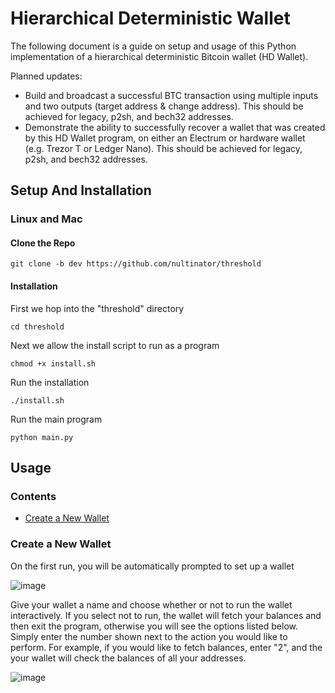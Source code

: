 # Hierarchical Deterministic Wallet

The following document is a guide on setup and usage of this Python implementation of a hierarchical deterministic Bitcoin wallet (HD Wallet). 

Planned updates:

* Build and broadcast a successful BTC transaction using multiple inputs and two outputs (target address & change address). This should be achieved for legacy, p2sh, and bech32 addresses. 
* Demonstrate the ability to successfully recover a wallet that was created by this HD Wallet program, on either an Electrum or hardware wallet (e.g. Trezor T or Ledger Nano). This should be achieved for legacy, p2sh, and bech32 addresses. 


## Setup And Installation

### Linux and Mac

<h4>Clone the Repo</h4>

```
git clone -b dev https://github.com/nultinator/threshold
```

<h4>Installation</h4>
<p>First we hop into the "threshold" directory</p>

```
cd threshold
```

<p>Next we allow the install script to run as a program</p>

```
chmod +x install.sh
```

<p>Run the installation</p>

```
./install.sh
```

<p>Run the main program</p>

```
python main.py
```


## Usage

### Contents

* [Create a New Wallet](#create-a-new-wallet)



### Create a New Wallet

<p>On the first run, you will be automatically prompted to set up a wallet</p>


![image](https://user-images.githubusercontent.com/72562693/231815704-d9770263-543c-4a1c-951a-7bb3903af6c9.png)

<p>Give your wallet a name and choose whether or not to run the wallet interactively. If you select not to run, the wallet will fetch your balances and then exit the program, otherwise you will see the options listed below.  Simply enter the number shown next to the action you would like to perform.  For example, if you would like to fetch balances, enter "2", and the your wallet will check the balances of all your addresses.</p>

![image](https://user-images.githubusercontent.com/72562693/234404710-d482e83c-a0ca-40eb-ad24-d2d88db34a85.png)
